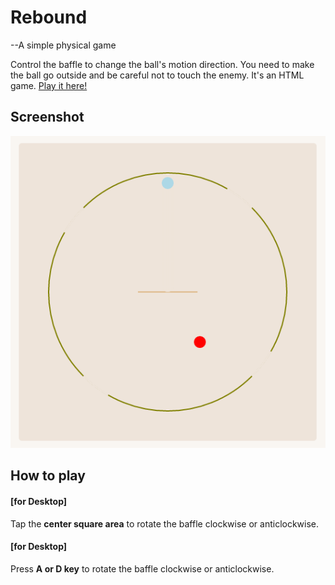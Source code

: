 # Rebound
--A simple physical game

Control the baffle to change the ball's motion direction. You need to make the ball go outside and be careful not to touch the enemy.
It's an HTML game. <a href="https://enzeberg.github.io/rebound">Play it here!</a>

## Screenshot
<img src="./images/screenshot.png">

## How to play
#### [for Desktop] 
Tap the <strong>center square area</strong> to rotate the baffle clockwise or anticlockwise.
#### [for Desktop]
Press <strong>A or D key</strong> to rotate the baffle clockwise or anticlockwise.
